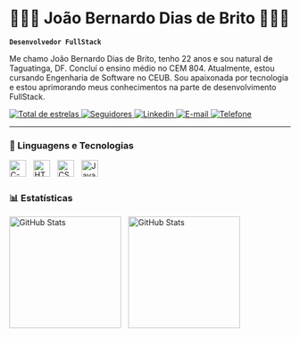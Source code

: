 # 👨🏾‍💻  João Bernardo Dias de Brito 👨🏾‍💻

**`Desenvolvedor FullStack`**

Me chamo João Bernardo Dias de Brito, tenho 22 anos e sou natural de Taguatinga, DF. Concluí o ensino médio no CEM 804. Atualmente, estou cursando Engenharia de Software no CEUB. Sou apaixonada por tecnologia e estou aprimorando meus conhecimentos na parte de desenvolvimento FullStack.

<p align="left">
    <a href="https://github.com/Bernardo061?tab=repositories&sort=stargazers">
        <img 
            alt="Total de estrelas" 
            title="Total de estrelas GitHub" 
            src="https://custom-icon-badges.demolab.com/github/stars/Bernardo061?color=236ad3&style=for-the-badge&labelColor=1155ba&logo=star&label=estrelas"
        />
    </a>
    <a href="https://github.com/Bernardo061?tab=following">
        <img 
            alt="Seguidores" 
            title="Me siga no GitHub" 
            src="https://custom-icon-badges.demolab.com/github/followers/Bernardo061?color=236ad3&labelColor=1155ba&style=for-the-badge&logo=github&label=Seguidores&logoColor=white"
        />
    </a>
    <a href="https://www.linkedin.com/in/joão-bernardo-dias-de-brito-181202358">
        <img 
            alt="Linkedin" 
            title="Me siga no Linkedin" 
            src="https://custom-icon-badges.demolab.com/github/followers/Bernardo061?color=236ad3&labelColor=1155ba&style=for-the-badge&logo=In&label=LinkedIn&logoColor=white"
        />
    </a>
    <a href="mailto:drip.designer16@hotmail.com" title="Me envie um e-mail">
        <img 
            alt="E-mail" 
            src="https://custom-icon-badges.demolab.com/github/followers/Bernardo061?color=236ad3&labelColor=1155ba&style=for-the-badge&logo=mail&label=drip.designer16@hotmail.com&logoColor=white"
        /> 
    </a>
    <a href="tel:+5561996353543" title="Me ligue">
        <img 
            alt="Telefone" 
            src="https://custom-icon-badges.demolab.com/github/followers/Bernardo061?color=236ad3&labelColor=1155ba&style=for-the-badge&logo=whatsapp&label=WhatsApp&logoColor=white"
        /> 
    </a>
</p>

---

### 🤖 Linguagens e Tecnologias

<img 
    align="left" 
    alt="C-Sharp"
    title="C-Sharp" 
    width="30px" 
    style="padding-right: 10px;" 
    src="https://cdn.jsdelivr.net/gh/devicons/devicon@latest/icons/csharp/csharp-original.svg" 
/>
<img 
    align="left" 
    alt="HTML"
    title="HTML" 
    width="30px" 
    style="padding-right: 10px;" 
    src="https://cdn.jsdelivr.net/gh/devicons/devicon@latest/icons/html5/html5-original.svg" 
/>
<img 
    align="left" 
    alt="CSS" 
    title="CSS"
    width="30px" 
    style="padding-right: 10px;" 
    src="https://cdn.jsdelivr.net/gh/devicons/devicon@latest/icons/css3/css3-original.svg" 
/>
<img 
    align="left" 
    alt="JavaScript" 
    title="JavaScript"
    width="30px" 
    style="padding-right: 10px;" 
    src="https://cdn.jsdelivr.net/gh/devicons/devicon@latest/icons/javascript/javascript-original.svg" 
/>

<br/>
<br/>

### 📊 Estatísticas

<p>
  <img 
    align="left" 
    alt="GitHub Stats" 
    height="200" 
    style="padding-right: 10px;" 
    src="https://github-readme-stats.vercel.app/api?username=Bernardo061&show_icons=true&theme=tokyonight&include_all_commits=true&locale=pt-br" 
  />

<img 
      align="left" 
      alt="GitHub Stats" 
      height="200" 
      src="https://github-readme-stats.vercel.app/api/top-langs/?username=Bernardo061&theme=tokyonight&layout=compact&custom_title=Tecnologias&langs_count=9" 
  />

</p>


